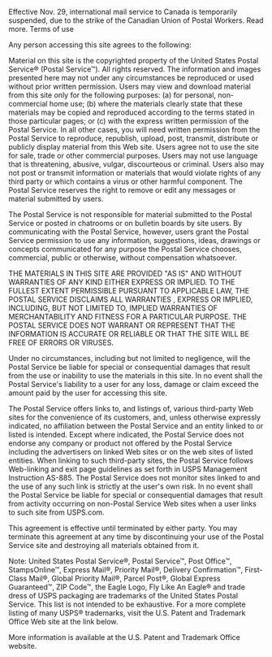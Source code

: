 Effective Nov. 29, international mail service to Canada is temporarily suspended, due to the strike of the Canadian Union of Postal Workers. Read more.
Terms of use

Any person accessing this site agrees to the following:

Material on this site is the copyrighted property of the United States Postal Service® (Postal Service™). All rights reserved. The information and images presented here may not under any circumstances be reproduced or used without prior written permission. Users may view and download material from this site only for the following purposes: (a) for personal, non-commercial home use; (b) where the materials clearly state that these materials may be copied and reproduced according to the terms stated in those particular pages; or (c) with the express written permission of the Postal Service. In all other cases, you will need written permission from the Postal Service to reproduce, republish, upload, post, transmit, distribute or publicly display material from this Web site. Users agree not to use the site for sale, trade or other commercial purposes. Users may not use language that is threatening, abusive, vulgar, discourteous or criminal. Users also may not post or transmit information or materials that would violate rights of any third party or which contains a virus or other harmful component. The Postal Service reserves the right to remove or edit any messages or material submitted by users.

The Postal Service is not responsible for material submitted to the Postal Service or posted in chatrooms or on bulletin boards by site users. By communicating with the Postal Service, however, users grant the Postal Service permission to use any information, suggestions, ideas, drawings or concepts communicated for any purpose the Postal Service chooses, commercial, public or otherwise, without compensation whatsoever.

THE MATERIALS IN THIS SITE ARE PROVIDED "AS IS" AND WITHOUT WARRANTIES OF ANY KIND EITHER EXPRESS OR IMPLIED. TO THE FULLEST EXTENT PERMISSIBLE PURSUANT TO APPLICABLE LAW, THE POSTAL SERVICE DISCLAIMS ALL WARRANTIES , EXPRESS OR IMPLIED, INCLUDING, BUT NOT LIMITED TO, IMPLIED WARRANTIES OF MERCHANTABILITY AND FITNESS FOR A PARTICULAR PURPOSE. THE POSTAL SERVICE DOES NOT WARRANT OR REPRESENT THAT THE INFORMATION IS ACCURATE OR RELIABLE OR THAT THE SITE WILL BE FREE OF ERRORS OR VIRUSES.

Under no circumstances, including but not limited to negligence, will the Postal Service be liable for special or consequential damages that result from the use or inability to use the materials in this site. In no event shall the Postal Service's liability to a user for any loss, damage or claim exceed the amount paid by the user for accessing this site.

The Postal Service offers links to, and listings of, various third-party Web sites for the convenience of its customers, and, unless otherwise expressly indicated, no affiliation between the Postal Service and an entity linked to or listed is intended. Except where indicated, the Postal Service does not endorse any company or product not offered by the Postal Service including the advertisers on linked Web sites or on the web sites of listed entities. When linking to such third-party sites, the Postal Service follows Web-linking and exit page guidelines as set forth in USPS Management Instruction AS-885. The Postal Service does not monitor sites linked to and the use of any such link is strictly at the user's own risk. In no event shall the Postal Service be liable for special or consequential damages that result from activity occurring on non-Postal Service Web sites when a user links to such site from USPS.com.

This agreement is effective until terminated by either party. You may terminate this agreement at any time by discontinuing your use of the Postal Service site and destroying all materials obtained from it.

Note: United States Postal Service®, Postal Service™, Post Office™, StampsOnline™, Express Mail®, Priority Mail®, Delivery Confirmation™, First-Class Mail®, Global Priority Mail®, Parcel Post®, Global Express Guaranteed™, ZIP Code™, the Eagle Logo, Fly Like An Eagle® and trade dress of USPS packaging are trademarks of the United States Postal Service. This list is not intended to be exhaustive. For a more complete listing of many USPS® trademarks, visit the U.S. Patent and Trademark Office Web site at the link below.

More information is available at the U.S. Patent and Trademark Office website.